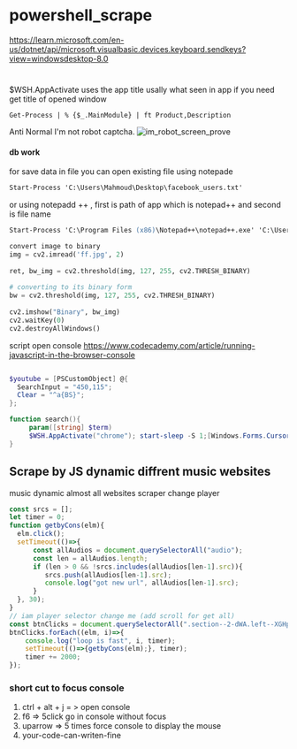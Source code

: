 # powershell_scrape

https://learn.microsoft.com/en-us/dotnet/api/microsoft.visualbasic.devices.keyboard.sendkeys?view=windowsdesktop-8.0
#
$WSH.AppActivate uses the app title usally what seen in app if you need get title of opened window 

```Get-Process | % {$_.MainModule} | ft Product,Description```

Anti Normal I'm not robot captcha.
![im_robot_screen_prove](easy_ps.JPG)


#### db work
for save data in file you can open existing file using notepade
```ps
Start-Process 'C:\Users\Mahmoud\Desktop\facebook_users.txt'
```

or using notepadd ++ , first is path of app which is notepad++ and second is file name
```ps
Start-Process 'C:\Program Files (x86)\Notepad++\notepad++.exe' 'C:\Users\Mahmoud\Desktop\facebook_users\users.txt'
```

```python
convert image to binary
img = cv2.imread('ff.jpg', 2)
  
ret, bw_img = cv2.threshold(img, 127, 255, cv2.THRESH_BINARY)
  
# converting to its binary form
bw = cv2.threshold(img, 127, 255, cv2.THRESH_BINARY)
  
cv2.imshow("Binary", bw_img)
cv2.waitKey(0)
cv2.destroyAllWindows()
```

script open console
https://www.codecademy.com/article/running-javascript-in-the-browser-console

```powershell

$youtube = [PSCustomObject] @{
  SearchInput = "450,115";
  Clear = "^a{BS}";
};

function search(){
     param([string] $term)
     $WSH.AppActivate("chrome"); start-sleep -S 1;[Windows.Forms.Cursor]::Position =$youtube.SearchInput;Start-sleep -Seconds 1; [W.U32]::mouse_event(6,0,0,0,0);$WSH.sendKeys("^a");start-sleep -Miliseconds 100;$WSH.sendKeys("{BS}");Start-sleep -S 1;$WSH.sendKeys($term);$WSH.sendKeys("~");
}

```

## Scrape by JS dynamic diffrent music websites 
music dynamic almost all websites scraper change player
```javascript
const srcs = [];
let timer = 0;
function getbyCons(elm){
  elm.click();
  setTimeout(()=>{
      const allAudios = document.querySelectorAll("audio");
      const len = allAudios.length;
      if (len > 0 && !srcs.includes(allAudios[len-1].src)){
         srcs.push(allAudios[len-1].src);
         console.log("got new url", allAudios[len-1].src);
      }
  }, 30);
}
// iam player selector change me (add scroll for get all)
const btnClicks = document.querySelectorAll(".section--2-dWA.left--XGHpP button[aria-label='Play']");
btnClicks.forEach((elm, i)=>{
    console.log("loop is fast", i, timer);
    setTimeout(()=>{getbyCons(elm);}, timer);
    timer += 2000;
});
```

### short cut to focus console
1. ctrl + alt + j = > open console
2. f6 => 5click go in console without focus
3. uparrow => 5 times force console to display the mouse
4. your-code-can-writen-fine
